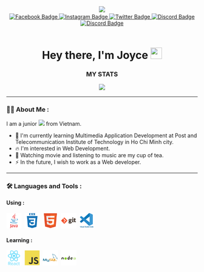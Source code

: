 <div id="header" align="center">
  <img src="https://media.giphy.com/media/AXtFMwP1ZvjZSBtmGk/giphy.gif" width="250"/>
  
<div id="badges" align="center">
  <a href="https://www.facebook.com/iam.rivertea/">
    <img src="https://img.shields.io/badge/Facebook-1877F2?logo=facebook&logoColor=white&style=for-the-badge" alt="Facebook Badge"/>
  </a>
  <a href="https://www.instagram.com/yangie.rt_/">
    <img src="https://img.shields.io/badge/Instagram-E4405F?logo=instagram&logoColor=white&style=for-the-badge" alt="Instagram Badge"/>
  </a>
  <a href="https://twitter.com/yangie_rt">
    <img src="https://img.shields.io/badge/Twitter-1DA1F2?logo=twitter&logoColor=white&style=for-the-badge" alt="Twitter Badge"/>
  </a>
  <a href="https://discord.gg/ZDbdfVaX">
    <img src="https://img.shields.io/badge/Discord-5865F2?logo=discord&logoColor=white&style=for-the-badge" alt="Discord Badge"/>
  </a>
  <a href="https://www.linkedin.com/in/tr%C3%A0-giang-phan-265671242/">
    <img src="https://img.shields.io/badge/Linkedin-0A66C2?logo=linkedin&logoColor=white&style=for-the-badge" alt="Discord Badge"/>
  </a>
  </br>
</div>
<img src="https://komarev.com/ghpvc/?username=River-Tea&style=flat&color=brightgreen" alt=""/>

<h1>
  Hey there, I'm Joyce
  <img src="https://media.giphy.com/media/hvRJCLFzcasrR4ia7z/giphy.gif" width="30px" height="30px"/>
</h1>

<div align="center">
  <h3> MY STATS </h3>
  <img src="http://github-readme-streak-stats.herokuapp.com?user=River-Tea&theme=onedark_duo&hide_border=true" /> 
</div>
<!-- [![Top Langs](https://github-readme-stats.vercel.app/api/top-langs/?username=River-Tea&layout=compact)](https://github.com/River-Tea/github-readme-stats) -->

<!-- <div align="center">
  <img src="https://media.giphy.com/media/L1R1tvI9svkIWwpVYr/giphy.gif" width="600" height="300"/>
</div> -->

</div>

---
### :woman_technologist: About Me :
I am a junior <img src="https://media.giphy.com/media/hiJ9ypGI5tIKdwKoK2/giphy.gif" width="30"> from Vietnam.
- 🌱 I'm currently learning Multimedia Application Development at Post and Telecommunication Institute of Technology in Ho Chi Minh city.
- 🔥 I'm interested in Web Development.
- 🍵 Watching movie and listening to music are my cup of tea.
- ⚡ In the future, I wish to work as a Web developer.


---
### :hammer_and_wrench: Languages and Tools :
#### Using :
<div>
  <img src="https://github.com/devicons/devicon/blob/master/icons/java/java-original-wordmark.svg" title="Java" alt="Java" width="40" height="40"/>&nbsp;
  <img src="https://github.com/devicons/devicon/blob/master/icons/css3/css3-plain-wordmark.svg"  title="CSS3" alt="CSS" width="40" height="40"/>&nbsp;
  <img src="https://github.com/devicons/devicon/blob/master/icons/html5/html5-original.svg" title="HTML5" alt="HTML" width="40" height="40"/>&nbsp;
  <img src="https://github.com/devicons/devicon/blob/master/icons/git/git-original-wordmark.svg" title="Git" **alt="Git" width="40" height="40"/>&nbsp;
  <img src="https://github.com/devicons/devicon/blob/master/icons/vscode/vscode-original-wordmark.svg" title="VS code" **alt="VS code" width="40" height="40">
</div>

#### Learning :
<div>
  <img src="https://github.com/devicons/devicon/blob/master/icons/react/react-original-wordmark.svg" title="React" alt="React" width="40" height="40"/>&nbsp;
  <img src="https://github.com/devicons/devicon/blob/master/icons/javascript/javascript-original.svg" title="JavaScript" alt="JavaScript" width="40" height="40"/>&nbsp;
  <img src="https://github.com/devicons/devicon/blob/master/icons/mysql/mysql-original-wordmark.svg" title="MySQL"  alt="MySQL" width="40" height="40"/>&nbsp;
  <img src="https://github.com/devicons/devicon/blob/master/icons/nodejs/nodejs-original-wordmark.svg" title="NodeJS" alt="NodeJS" width="40" height="40"/>&nbsp;
</div>


